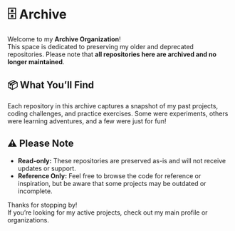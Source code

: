 # 🗄️ Archive

Welcome to my **Archive Organization**!  
This space is dedicated to preserving my older and deprecated repositories. Please note that **all repositories here are archived and no longer maintained**.

## 📦 What You’ll Find

Each repository in this archive captures a snapshot of my past projects, coding challenges, and practice exercises. Some were experiments, others were learning adventures, and a few were just for fun!

## ⚠️ Please Note

- **Read-only:** These repositories are preserved as-is and will not receive updates or support.
- **Reference Only:** Feel free to browse the code for reference or inspiration, but be aware that some projects may be outdated or incomplete.

Thanks for stopping by!  
If you’re looking for my active projects, check out my main profile or organizations.
